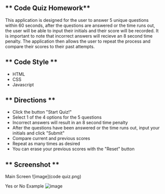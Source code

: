 ** Code Quiz Homework**
----------------------------------------
This application is designed for the user to answer 5 unique questions within 60 seconds,
after the questions are answered or the time runs out, the user will be able to input their initials 
and their score will be recorded. It is important to note that incorrect answers will recieve an 8
 second time penalty. The application then allows the user to repeat the process and compare 
 their scores to their past attempts.

** Code Style **
---------------------------------------
- HTML
- CSS
- Javascript

** Directions **
---------------------------------------
- Click the button "Start Quiz!"
- Select 1 of the 4 options for the 5 questions
- Incorrect answers will result in an 8 second time penalty
- After the questions have been answered or the time runs out, input your initials and click "Submit"
- Compare current and previous scores
- Repeat as many times as desired
- You can erase your previous scores with the "Reset" button

** Screenshot **
---------------------------------------
Main Screen
![image](code quiz.png)

Yes or No Example
![image](https://github.com/kylegibson0827/Password-Generator-HW/blob/main/yesno.png)
